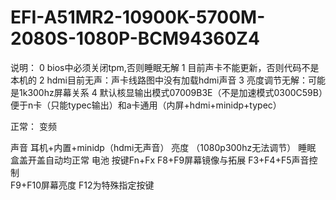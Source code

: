# EFI-A51MR2-10900K-5700M-2080S-1080P-BCM94360Z4
说明：
0 bios中必须关闭tpm,否则睡眠无解
1 目前声卡不能更新，否则代码不是本机的
2 hdmi目前无声：声卡线路图中没有加载hdmi声音
3 亮度调节无解：可能是1k300hz屏幕关系
4 默认核显输出模式07009B3E（不是加速模式0300C59B）便于n卡（只能typec输出）和a卡通用（内屏+hdmi+minidp+typec）

正常：
变频 

声音
      耳机+内置+minidp（hdmi无声音）
亮度
    （1080p300hz无法调节）
睡眠
      盒盖开盖自动均正常
电池
按键Fn+Fx
    F8+F9屏幕镜像与拓展
    F3+F4+F5声音控制  
    F9+F10屏幕亮度 
    F12为特殊指定按键
